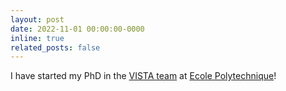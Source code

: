 ```yaml
---
layout: post
date: 2022-11-01 00:00:00-0000
inline: true
related_posts: false
---
```


I have started my PhD in the [VISTA team](https://www.lix.polytechnique.fr/vista/) at [Ecole Polytechnique](https://www.polytechnique.edu/en)!